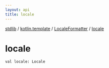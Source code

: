 ```yaml
---
layout: api
title: locale
---
```

[stdlib](../../index.md) / [kotlin.template](../index.md) / [LocaleFormatter](index.md) / [locale](locale.md)

# locale

```
val locale: Locale
```
